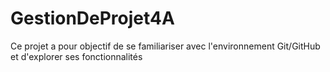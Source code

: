 # GestionDeProjet4A

Ce projet a pour objectif de se familiariser avec l'environnement Git/GitHub et d'explorer ses fonctionnalités
